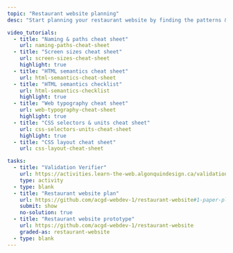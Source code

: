 ```yaml
---
topic: "Restaurant website planning"
desc: "Start planning your restaurant website by finding the patterns & the basic CSS properties you need."

video_tutorials:
  - title: "Naming & paths cheat sheet"
    url: naming-paths-cheat-sheet
  - title: "Screen sizes cheat sheet"
    url: screen-sizes-cheat-sheet
    highlight: true
  - title: "HTML semantics cheat sheet"
    url: html-semantics-cheat-sheet
  - title: "HTML semantics checklist"
    url: html-semantics-checklist
    highlight: true
  - title: "Web typography cheat sheet"
    url: web-typography-cheat-sheet
    highlight: true
  - title: "CSS selectors & units cheat sheet"
    url: css-selectors-units-cheat-sheet
    highlight: true
  - title: "CSS layout cheat sheet"
    url: css-layout-cheat-sheet

tasks:
  - title: "Validation Verifier"
    url: https://activities.learn-the-web.algonquindesign.ca/validation-verifier/
    type: activity
  - type: blank
  - title: "Restaurant website plan"
    url: https://github.com/acgd-webdev-1/restaurant-website#1-paper-plan
    submit: show
    no-solution: true
  - title: "Restaurant website prototype"
    url: https://github.com/acgd-webdev-1/restaurant-website
    graded-as: restaurant-website
  - type: blank
---
```

